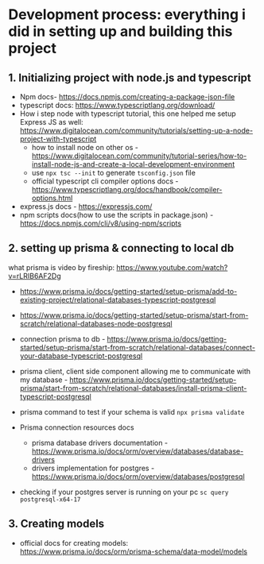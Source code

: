 # Development process: everything i did in setting up and building this project

## 1. Initializing project with node.js and typescript

- Npm docs- https://docs.npmjs.com/creating-a-package-json-file
- typescript docs: https://www.typescriptlang.org/download/
- How i step node with typescript tutorial, this one helped me setup Express JS as well: https://www.digitalocean.com/community/tutorials/setting-up-a-node-project-with-typescript
  - how to install node on other os -https://www.digitalocean.com/community/tutorial-series/how-to-install-node-js-and-create-a-local-development-environment
  - use `npx tsc --init` to generate `tsconfig.json` file
  - official typescript cli compiler options docs - https://www.typescriptlang.org/docs/handbook/compiler-options.html
- express.js docs - https://expressjs.com/
- npm scripts docs(how to use the scripts in package.json) - https://docs.npmjs.com/cli/v8/using-npm/scripts

## 2. setting up prisma & connecting to local db

what prisma is video by fireship: https://www.youtube.com/watch?v=rLRIB6AF2Dg

- https://www.prisma.io/docs/getting-started/setup-prisma/add-to-existing-project/relational-databases-typescript-postgresql
- https://www.prisma.io/docs/getting-started/setup-prisma/start-from-scratch/relational-databases-node-postgresql
- connection prisma to db - https://www.prisma.io/docs/getting-started/setup-prisma/start-from-scratch/relational-databases/connect-your-database-typescript-postgresql
- prisma client, client side component allowing me to communicate with my database - https://www.prisma.io/docs/getting-started/setup-prisma/start-from-scratch/relational-databases/install-prisma-client-typescript-postgresql
- prisma command to test if your schema is valid `npx prisma validate`
- Prisma connection resources docs

  - prisma database drivers documentation - https://www.prisma.io/docs/orm/overview/databases/database-drivers
  - drivers implementation for postgres - https://www.prisma.io/docs/orm/overview/databases/postgresql

- checking if your postgres server is running on your pc `sc query postgresql-x64-17`

## 3. Creating models

- official docs for creating models: https://www.prisma.io/docs/orm/prisma-schema/data-model/models
